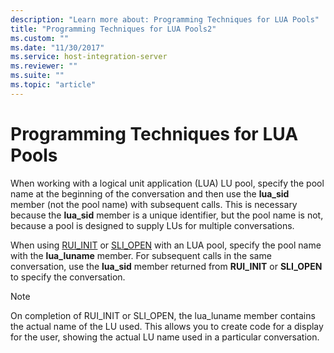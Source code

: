 ```yaml
---
description: "Learn more about: Programming Techniques for LUA Pools"
title: "Programming Techniques for LUA Pools2"
ms.custom: ""
ms.date: "11/30/2017"
ms.service: host-integration-server
ms.reviewer: ""
ms.suite: ""
ms.topic: "article"
---
```

# Programming Techniques for LUA Pools
When working with a logical unit application (LUA) LU pool, specify the pool name at the beginning of the conversation and then use the **lua_sid** member (not the pool name) with subsequent calls. This is necessary because the **lua_sid** member is a unique identifier, but the pool name is not, because a pool is designed to supply LUs for multiple conversations.  
  
 When using [RUI_INIT](./rui-init1.md) or [SLI_OPEN](../core/sli-open2.md) with an LUA pool, specify the pool name with the **lua_luname** member. For subsequent calls in the same conversation, use the **lua_sid** member returned from **RUI_INIT** or **SLI_OPEN** to specify the conversation.  
  
> [!NOTE]
>  On completion of RUI_INIT or SLI_OPEN, the lua_luname member contains the actual name of the LU used. This allows you to create code for a display for the user, showing the actual LU name used in a particular conversation.
